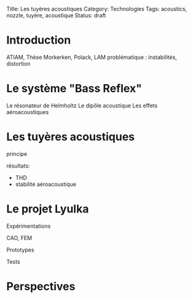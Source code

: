 Title: Les tuyères acoustiques
Category: Technologies
Tags: acoustics, nozzle, tuyère, acoustique
Status: draft


Introduction
=============

ATIAM, Thèse
Morkerken, Polack, LAM
problématique : instabilités, distortion

Le système "Bass Reflex"
==========================

Le résonateur de Helmholtz
Le dipôle acoustique
Les effets aéroacoustiques

Les tuyères acoustiques
=======================

principe

résultats:
 * THD
 * stabilité aéroacoustique

Le projet Lyulka
=================

Expérimentations

CAO, FEM

Prototypes

Tests

Perspectives
==============
